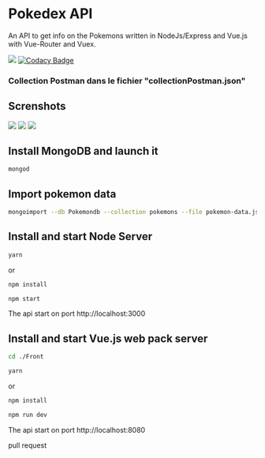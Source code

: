 # Pokedex API
An API to get info on the Pokemons written in NodeJs/Express and Vue.js with Vue-Router and Vuex.

![](https://travis-ci.org/victorgarciaesgi/Pokedex-Api.svg?branch=master)
[![Codacy Badge](https://api.codacy.com/project/badge/Grade/d7913f326e984c1abefffdd03ea5e784)](https://www.codacy.com/app/victorgarciaesgi/Pokedex-Api?utm_source=github.com&amp;utm_medium=referral&amp;utm_content=victorgarciaesgi/Pokedex-Api&amp;utm_campaign=Badge_Grade)
### Collection Postman dans le fichier "collectionPostman.json"

## Screnshots

<img src="https://github.com/victorgarciaesgi/Pokedex-Api/blob/master/captures/acceuil.png?raw=true">

<img src="https://github.com/victorgarciaesgi/Pokedex-Api/blob/master/captures/mypokemons.png?raw=true">
<img src="https://github.com/victorgarciaesgi/Pokedex-Api/blob/master/captures/pokemon.png?raw=true">


## Install MongoDB and launch it

```bash
mongod
```

## Import pokemon data

```bash
mongoimport --db Pokemondb --collection pokemons --file pokemon-data.json --jsonArray
```

## Install and start Node Server

```bash
yarn 
```
or
```bash
npm install
```


```bash
npm start
```

The api start on port http://localhost:3000

## Install and start Vue.js web pack server

```bash
cd ./Front
```

```bash
yarn 
```
or
```bash
npm install
```


```bash
npm run dev
```




The api start on port http://localhost:8080

pull request


